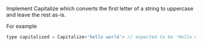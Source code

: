Implement Capitalize<T> which converts the first letter of a string to uppercase and leave the rest as-is.

For example

```javascript
type capitalized = Capitalize<'hello world'> // expected to be 'Hello world'
```